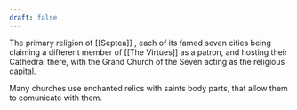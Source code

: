 ```yaml
---
draft: false
---
```

The primary religion of [[Septea]] , each of its famed seven cities being claiming a different member of [[The Virtues]] as a patron, and hosting their Cathedral there, with the Grand Church of the Seven acting as the religious capital.

Many churches use enchanted relics with saints body parts, that allow them to comunicate with them.